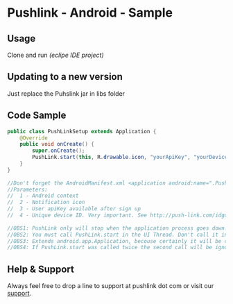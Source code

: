 # Pushlink - Android - Sample

## Usage

Clone and run *(eclipe IDE project)*

## Updating to a new version

Just replace the Puhslink jar in libs folder

## Code Sample

```java
public class PushLinkSetup extends Application {
	@Override
	public void onCreate() {
		super.onCreate();
		PushLink.start(this, R.drawable.icon, "yourApiKey", "yourDeviceID");
	}
}
 
//Don't forget the AndroidManifest.xml <application android:name=".PushLinkSetup" ... >
//Parameters:
//	1 - Android context
//	2 - Notification icon
//	3 - User apiKey available after sign up
//	4 - Unique device ID. Very important. See http://push-link.com/idguide.xhtml
 
//OBS1: PushLink only will stop when the application process goes down!
//OBS2: You must call PushLink.start in the UI Thread. Don't call it inside a BroadcastReceiver. 
//OBS3: Extends android.app.Application, becouse certainly it will be called when your process start/restart.
//OBS4: If PushLink.start was called twice the second call will be ignored! 
```

## Help & Support

Always feel free to drop a line to support at pushlink dot com or visit our [support](https://www.pushlink.com/support.xhtml).
